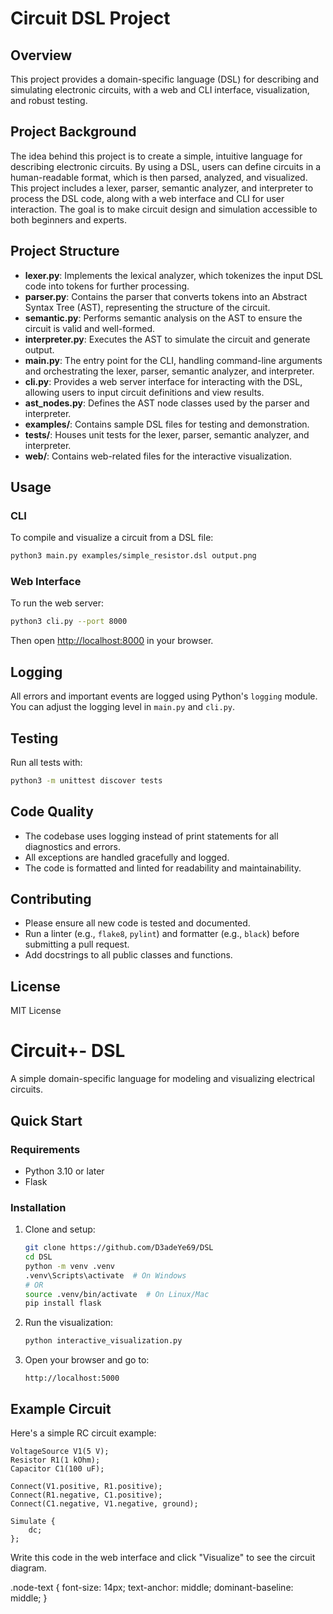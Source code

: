 # Circuit DSL Project

## Overview
This project provides a domain-specific language (DSL) for describing and simulating electronic circuits, with a web and CLI interface, visualization, and robust testing.

## Project Background
The idea behind this project is to create a simple, intuitive language for describing electronic circuits. By using a DSL, users can define circuits in a human-readable format, which is then parsed, analyzed, and visualized. This project includes a lexer, parser, semantic analyzer, and interpreter to process the DSL code, along with a web interface and CLI for user interaction. The goal is to make circuit design and simulation accessible to both beginners and experts.

## Project Structure
- **lexer.py**: Implements the lexical analyzer, which tokenizes the input DSL code into tokens for further processing.
- **parser.py**: Contains the parser that converts tokens into an Abstract Syntax Tree (AST), representing the structure of the circuit.
- **semantic.py**: Performs semantic analysis on the AST to ensure the circuit is valid and well-formed.
- **interpreter.py**: Executes the AST to simulate the circuit and generate output.
- **main.py**: The entry point for the CLI, handling command-line arguments and orchestrating the lexer, parser, semantic analyzer, and interpreter.
- **cli.py**: Provides a web server interface for interacting with the DSL, allowing users to input circuit definitions and view results.
- **ast_nodes.py**: Defines the AST node classes used by the parser and interpreter.
- **examples/**: Contains sample DSL files for testing and demonstration.
- **tests/**: Houses unit tests for the lexer, parser, semantic analyzer, and interpreter.
- **web/**: Contains web-related files for the interactive visualization.

## Usage

### CLI
To compile and visualize a circuit from a DSL file:

```sh
python3 main.py examples/simple_resistor.dsl output.png
```

### Web Interface
To run the web server:

```sh
python3 cli.py --port 8000
```
Then open [http://localhost:8000](http://localhost:8000) in your browser.

## Logging
All errors and important events are logged using Python's `logging` module. You can adjust the logging level in `main.py` and `cli.py`.

## Testing
Run all tests with:

```sh
python3 -m unittest discover tests
```

## Code Quality
- The codebase uses logging instead of print statements for all diagnostics and errors.
- All exceptions are handled gracefully and logged.
- The code is formatted and linted for readability and maintainability.

## Contributing
- Please ensure all new code is tested and documented.
- Run a linter (e.g., `flake8`, `pylint`) and formatter (e.g., `black`) before submitting a pull request.
- Add docstrings to all public classes and functions.

## License
MIT License

# Circuit+- DSL

A simple domain-specific language for modeling and visualizing electrical circuits.

## Quick Start

### Requirements
- Python 3.10 or later
- Flask

### Installation

1. Clone and setup:
   ```sh
   git clone https://github.com/D3adeYe69/DSL
   cd DSL
   python -m venv .venv
   .venv\Scripts\activate  # On Windows
   # OR
   source .venv/bin/activate  # On Linux/Mac
   pip install flask
   ```

2. Run the visualization:
   ```sh
   python interactive_visualization.py
   ```

3. Open your browser and go to:
   ```
   http://localhost:5000
   ```

## Example Circuit

Here's a simple RC circuit example:
```
VoltageSource V1(5 V);
Resistor R1(1 kOhm);
Capacitor C1(100 uF);

Connect(V1.positive, R1.positive);
Connect(R1.negative, C1.positive);
Connect(C1.negative, V1.negative, ground);

Simulate {
    dc;
};
```

Write this code in the web interface and click "Visualize" to see the circuit diagram.

.node-text {
  font-size: 14px;
  text-anchor: middle;
  dominant-baseline: middle;
}



